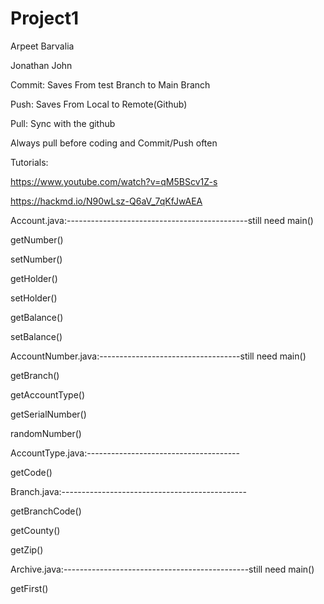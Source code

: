 # Project1

Arpeet Barvalia

Jonathan John


Commit: Saves From test Branch to Main Branch

Push: Saves From Local to Remote(Github)

Pull: Sync with the github

Always pull before coding and Commit/Push often

Tutorials:

https://www.youtube.com/watch?v=qM5BScv1Z-s

https://hackmd.io/N90wLsz-Q6aV_7qKfJwAEA


Account.java:---------------------------------------------still need main()

getNumber()

setNumber()

getHolder()

setHolder()

getBalance()

setBalance()

AccountNumber.java:-----------------------------------still need main()

getBranch()

getAccountType()

getSerialNumber()

randomNumber()

AccountType.java:--------------------------------------

getCode()

Branch.java:----------------------------------------------

getBranchCode()

getCounty()

getZip()

Archive.java:----------------------------------------------still need main()

getFirst()


